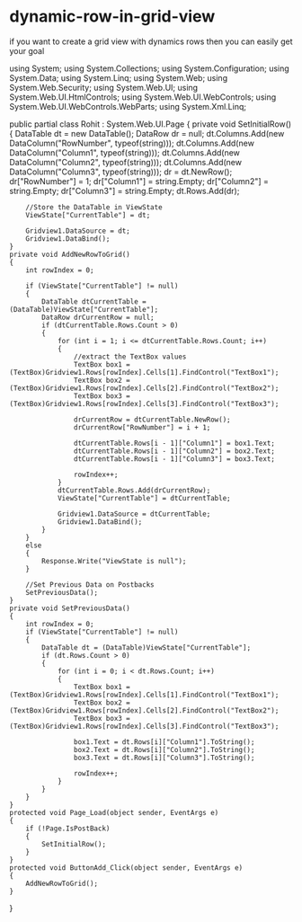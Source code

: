 # dynamic-row-in-grid-view
if you want to create a grid view with dynamics rows then you can easily get your goal



using System;
using System.Collections;
using System.Configuration;
using System.Data;
using System.Linq;
using System.Web;
using System.Web.Security;
using System.Web.UI;
using System.Web.UI.HtmlControls;
using System.Web.UI.WebControls;
using System.Web.UI.WebControls.WebParts;
using System.Xml.Linq;

public partial class Rohit : System.Web.UI.Page
{
    private void SetInitialRow()
    {
        DataTable dt = new DataTable();
        DataRow dr = null;
        dt.Columns.Add(new DataColumn("RowNumber", typeof(string)));
        dt.Columns.Add(new DataColumn("Column1", typeof(string)));
        dt.Columns.Add(new DataColumn("Column2", typeof(string)));
        dt.Columns.Add(new DataColumn("Column3", typeof(string)));
        dr = dt.NewRow();
        dr["RowNumber"] = 1;
        dr["Column1"] = string.Empty;
        dr["Column2"] = string.Empty;
        dr["Column3"] = string.Empty;
        dt.Rows.Add(dr);

        //Store the DataTable in ViewState
        ViewState["CurrentTable"] = dt;

        Gridview1.DataSource = dt;
        Gridview1.DataBind();
    }
    private void AddNewRowToGrid()
    {
        int rowIndex = 0;

        if (ViewState["CurrentTable"] != null)
        {
            DataTable dtCurrentTable = (DataTable)ViewState["CurrentTable"];
            DataRow drCurrentRow = null;
            if (dtCurrentTable.Rows.Count > 0)
            {
                for (int i = 1; i <= dtCurrentTable.Rows.Count; i++)
                {
                    //extract the TextBox values
                    TextBox box1 = (TextBox)Gridview1.Rows[rowIndex].Cells[1].FindControl("TextBox1");
                    TextBox box2 = (TextBox)Gridview1.Rows[rowIndex].Cells[2].FindControl("TextBox2");
                    TextBox box3 = (TextBox)Gridview1.Rows[rowIndex].Cells[3].FindControl("TextBox3");

                    drCurrentRow = dtCurrentTable.NewRow();
                    drCurrentRow["RowNumber"] = i + 1;

                    dtCurrentTable.Rows[i - 1]["Column1"] = box1.Text;
                    dtCurrentTable.Rows[i - 1]["Column2"] = box2.Text;
                    dtCurrentTable.Rows[i - 1]["Column3"] = box3.Text;

                    rowIndex++;
                }
                dtCurrentTable.Rows.Add(drCurrentRow);
                ViewState["CurrentTable"] = dtCurrentTable;

                Gridview1.DataSource = dtCurrentTable;
                Gridview1.DataBind();
            }
        }
        else
        {
            Response.Write("ViewState is null");
        }

        //Set Previous Data on Postbacks
        SetPreviousData();
    }
    private void SetPreviousData()
    {
        int rowIndex = 0;
        if (ViewState["CurrentTable"] != null)
        {
            DataTable dt = (DataTable)ViewState["CurrentTable"];
            if (dt.Rows.Count > 0)
            {
                for (int i = 0; i < dt.Rows.Count; i++)
                {
                    TextBox box1 = (TextBox)Gridview1.Rows[rowIndex].Cells[1].FindControl("TextBox1");
                    TextBox box2 = (TextBox)Gridview1.Rows[rowIndex].Cells[2].FindControl("TextBox2");
                    TextBox box3 = (TextBox)Gridview1.Rows[rowIndex].Cells[3].FindControl("TextBox3");

                    box1.Text = dt.Rows[i]["Column1"].ToString();
                    box2.Text = dt.Rows[i]["Column2"].ToString();
                    box3.Text = dt.Rows[i]["Column3"].ToString();

                    rowIndex++;
                }
            }
        }
    }
    protected void Page_Load(object sender, EventArgs e)
    {
        if (!Page.IsPostBack)
        {
            SetInitialRow();
        }
    }
    protected void ButtonAdd_Click(object sender, EventArgs e)
    {
        AddNewRowToGrid();
    }
}
